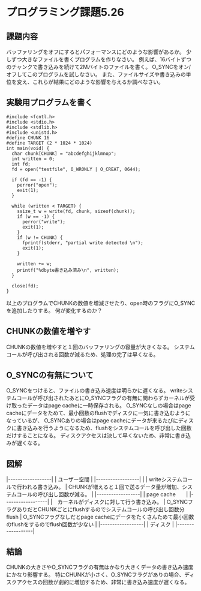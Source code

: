# プログラミング課題5.26
## 課題内容
バッファリングをオフにするとパフォーマンスにどのような影響があるか。
少しずつ大きなファイルを書くプログラムを作りなさい。
例えば、16バイトずつのチャンクで書き込みを続けて2Mバイトのファイルを書く。
O_SYNCをオン/オフしてこのプログラムを試しなさい。
また、ファイルサイズや書き込みの単位を変え、これらが結果にどのような影響を与えるか調べなさい。

## 実験用プログラムを書く
```
#include <fcntl.h>
#include <stdio.h>
#include <stdlib.h>
#include <unistd.h>
#define CHUNK 16
#define TARGET (2 * 1024 * 1024)
int main(void) {
  char chunk[CHUNK] = "abcdefghijklmnop";
  int written = 0;
  int fd;
  fd = open("testfile", O_WRONLY | O_CREAT, 0644);

  if (fd == -1) {
    perror("open");
    exit(1);
  }

  while (written < TARGET) {
    ssize_t w = write(fd, chunk, sizeof(chunk));
    if (w == -1) {
      perror("write");
      exit(1);
    }
    if (w != CHUNK) {
      fprintf(stderr, "partial write detected \n");
      exit(1);
    }

    written += w;
    printf("%dbyte書き込み済み\n", written);
  }

  close(fd);
}
```
以上のプログラムでCHUNKの数値を増減させたり、open時のフラグにO_SYNCを追加したりする。
何が変化するのか？

## CHUNKの数値を増やす
CHUNKの数値を増やすと１回のバッファリングの容量が大きくなる。
システムコールが呼び出される回数が減るため、処理の完了は早くなる。

## O_SYNCの有無について
O_SYNCをつけると、ファイルの書き込み速度は明らかに遅くなる。
writeシステムコールが呼び出されたあとにO_SYNCフラグの有無に関わらずカーネルが受け取ったデータはpage cacheに一時保存される。
O_SYNCなしの場合はpage cacheにデータをためて、最小回数のflushでディスクに一気に書き込むようになっているが、
O_SYNCありの場合はpage cacheにデータが来るたびにディスクに書き込みを行うようになるため、flushをシステムコールを呼び出した回数だけすることになる。
ディスクアクセスは決して早くないため、非常に書き込みが遅くなる。

## 図解

|------------------|
|  ユーザー空間    |
|------------------|
        |
        |  writeシステムコールで行われる書き込み。
        |  CHUNKが増えると１回で送るデータ量が増加、システムコールの呼び出し回数が減る。
        |
|------------------|
|    page cache　　|
|------------------|
        |　カーネルがディスクに対して行う書き込み。
        |  O_SYNCフラグありだとCHUNKごとにflushするのでシステムコールの呼び出し回数分flush
        |  O_SYNCフラグなしだとpage cacheにデータをたくさんためて最小回数のflushをするのでflush回数が少ない
        |
|------------------|
|   ディスク       |
|------------------|

## 結論
CHUNKの大きさやO_SYNCフラグの有無はかなり大きくデータの書き込み速度にかなり影響する。
特にCHUNKが小さく、O_SYNCフラグがありの場合、ディスクアクセスの回数が劇的に増加するため、非常に書き込み速度が遅くなる。


